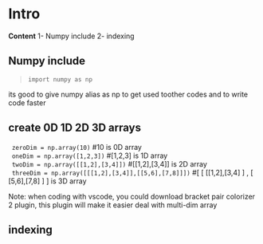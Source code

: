 # Intro
**Content**
1- Numpy include
2- indexing

## Numpy include
> ``` import numpy as np ```

its good to give numpy alias as np to get used toother codes and to write code faster
## create 0D 1D 2D 3D arrays
``` zeroDim = np.array(10)``` #10 is 0D array\
``` oneDim = np.array([1,2,3])``` #[1,2,3] is 1D array\
``` twoDim = np.array([[1,2],[3,4]])``` #[[1,2],[3,4]] is 2D array\
``` threeDim = np.array([[[1,2],[3,4]],[[5,6],[7,8]]])``` #[ [ [[1,2],[3,4] ] , [ [5,6],[7,8] ] ] is 3D array

Note: when coding with vscode, you could download bracket pair colorizer 2 plugin, this plugin will make it easier deal with multi-dim array

## indexing

